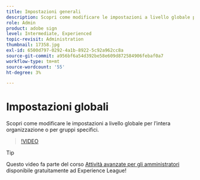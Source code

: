 ```yaml
---
title: Impostazioni generali
description: Scopri come modificare le impostazioni a livello globale per l’intera organizzazione o per gruppi specifici
role: Admin
product: adobe sign
level: Intermediate, Experienced
topic-revisit: Administration
thumbnail: 17358.jpg
exl-id: 6500d797-0292-4a1b-8922-5c92a962cc8a
source-git-commit: a956bf6a54d392be58e609d872584906febaf0a7
workflow-type: tm+mt
source-wordcount: '55'
ht-degree: 3%

---
```


# Impostazioni globali

Scopri come modificare le impostazioni a livello globale per l’intera organizzazione o per gruppi specifici.

>[!VIDEO](https://video.tv.adobe.com/v/17358?hidetitle=true)

>[!TIP]
>
>Questo video fa parte del corso [Attività avanzate per gli amministratori](https://experienceleague.adobe.com/?recommended=Sign-A-1-2020.1) disponibile gratuitamente ad Experience League!
